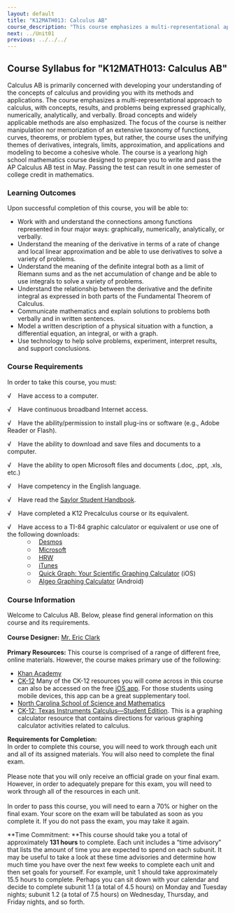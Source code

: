 ```yaml
---
layout: default
title: "K12MATH013: Calculus AB"
course_description: "This course emphasizes a multi-representational approach to calculus, with concepts, results, and problems being expressed graphically, numerically, analytically, and verbally. This course covers broad concepts and widely-applicable methods."
next: ../Unit01
previous: ../../../
---
```

Course Syllabus for "K12MATH013: Calculus AB"
---------------------------------------------

Calculus AB is primarily concerned with developing your understanding of
the concepts of calculus and providing you with its methods and
applications. The course emphasizes a multi-representational approach to
calculus, with concepts, results, and problems being expressed
graphically, numerically, analytically, and verbally. Broad concepts and
widely applicable methods are also emphasized. The focus of the course
is neither manipulation nor memorization of an extensive taxonomy of
functions, curves, theorems, or problem types, but rather, the course
uses the unifying themes of derivatives, integrals, limits,
approximation, and applications and modeling to become a cohesive whole.
The course is a yearlong high school mathematics course designed to
prepare you to write and pass the AP Calculus AB test in May. Passing
the test can result in one semester of college credit in mathematics.

### Learning Outcomes

Upon successful completion of this course, you will be able to:

-   Work with and understand the connections among functions represented
    in four major ways: graphically, numerically, analytically, or
    verbally.
-   Understand the meaning of the derivative in terms of a rate of
    change and local linear approximation and be able to use derivatives
    to solve a variety of problems.
-   Understand the meaning of the definite integral both as a limit of
    Riemann sums and as the net accumulation of change and be able to
    use integrals to solve a variety of problems.
-   Understand the relationship between the derivative and the definite
    integral as expressed in both parts of the Fundamental Theorem of
    Calculus.
-   Communicate mathematics and explain solutions to problems both
    verbally and in written sentences.
-   Model a written description of a physical situation with a function,
    a differential equation, an integral, or with a graph.
-   Use technology to help solve problems, experiment, interpret
    results, and support conclusions.

### Course Requirements

In order to take this course, you must:  
  
 √    Have access to a computer.  
  
 √    Have continuous broadband Internet access.  
  
 √    Have the ability/permission to install plug-ins or software (e.g.,
Adobe Reader or Flash).  
  
 √    Have the ability to download and save files and documents to a
computer.  
  
 √    Have the ability to open Microsoft files and documents (.doc,
.ppt, .xls, etc.)  
  
 √    Have competency in the English language.  
  
 √    Have read the [Saylor Student
Handbook](http://www.saylor.org/site/wp-content/uploads/2012/05/Saylor-StudentHandbook.pdf).  
  
 √    Have completed a K12 Precalculus course or its equivalent.  
  
 √    Have access to a TI-84 graphic calculator or equivalent or use one
of the following downloads:   
 <span
style="font-size: 12pt; line-height: 115%; font-family: Arial, sans-serif;"> 
        ○    </span>[Desmos](https://www.desmos.com/calculator)  
 <span
style="font-family: Arial, sans-serif; font-size: 16px; line-height: 18px;"> 
        ○  
 </span>[Microsoft](http://www.microsoft.com/en-us/download/details.aspx?id=15702#Instructions)  
 <span
style="font-family: Arial, sans-serif; font-size: 16px; line-height: 18px;"> 
        ○  
 </span>[HRW](http://my.hrw.com/math06_07/nsmedia/tools/Graph_Calculator/graphCalc.html)  
 <span
style="font-family: Arial, sans-serif; font-size: 16px; line-height: 18px;"> 
        ○  
 </span>[iTunes](https://itunes.apple.com/us/app/free-graphing-calculator/id378009553?mt=8)  
 <span
style="font-family: Arial, sans-serif; font-size: 16px; line-height: 18px;"> 
        ○    </span>[Quick Graph: Your Scientific Graphing
Calculator](https://itunes.apple.com/us/app/quick-graph/id292412367?mt=8) (iOS)  
 <span
style="font-family: Arial, sans-serif; font-size: 16px; line-height: 18px;"> 
        ○    </span>[Algeo Graphing
Calculator](https://play.google.com/store/apps/details?id=com.algeo.algeo&hl=en) (Android)

### Course Information

Welcome to Calculus AB. Below, please find general information on this
course and its requirements.  
    
 **Course Designer:** [Mr. Eric
Clark](http://www.saylor.org/faculty-a-g/#MrEricClark)  
    
 **Primary Resources:** This course is comprised of a range of different
free, online materials. However, the course makes primary use of the
following:  

-   [Khan Academy](http://www.khanacademy.org/)
-   [CK-12](http://www.ck12.org/book/CK-12-Calculus/r2/) Many of the
    CK-12 resources you will come across in this course can also be
    accessed on the free [iOS
    app](https://itunes.apple.com/us/app/ck-12-studynow!/id611509018?mt=8).
    For those students using mobile devices, this app can be a great
    supplementary tool.
-   [North Carolina School of Science and
    Mathematics](http://www.youtube.com/playlist?list=PL49F8B811BC18EA77)
-   [CK-12: Texas Instruments Calculus—Student
    Edition](http://www.ck12.org/book/Texas-Instruments-Calculus-Student-Edition/).
    This is a graphing calculator resource that contains directions for
    various graphing calculator activities related to calculus.

**Requirements for Completion:**  
 In order to complete this course, you will need to work through each
unit and all of its assigned materials. You will also need to complete
the final exam.  
    
 Please note that you will only receive an official grade on your final
exam. However, in order to adequately prepare for this exam, you will
need to work through all of the resources in each unit.  
    
 In order to pass this course, you will need to earn a 70% or higher on
the final exam. Your score on the exam will be tabulated as soon as you
complete it. If you do not pass the exam, you may take it again.  
  
 **Time Commitment: **This course should take you a total of
approximately **131 hours** to complete. Each unit includes a “time
advisory” that lists the amount of time you are expected to spend on
each subunit. It may be useful to take a look at these time advisories
and determine how much time you have over the next few weeks to complete
each unit and then set goals for yourself. For example, unit 1 should
take approximately 15.5 hours to complete. Perhaps you can sit down with
your calendar and decide to complete subunit 1.1 (a total of 4.5 hours)
on Monday and Tuesday nights; subunit 1.2 (a total of 7.5 hours) on
Wednesday, Thursday, and Friday nights, and so forth.  
  

